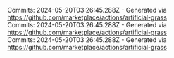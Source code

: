 Commits: 2024-05-20T03:26:45.288Z - Generated via https://github.com/marketplace/actions/artificial-grass
<br>
Commits: 2024-05-20T03:26:45.288Z - Generated via https://github.com/marketplace/actions/artificial-grass
<br>
Commits: 2024-05-20T03:26:45.288Z - Generated via https://github.com/marketplace/actions/artificial-grass
<br>
